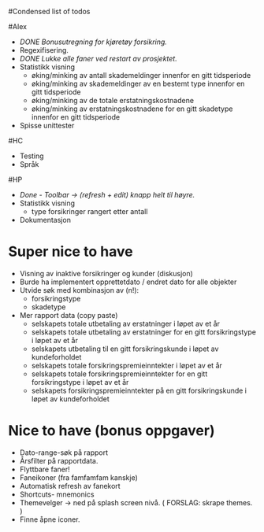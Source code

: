 #Condensed list of todos

#Alex
* *DONE Bonusutregning for kjøretøy forsikring.*
* Regexifisering.
* *DONE Lukke alle faner ved restart av prosjektet.*
* Statistikk visning
    * øking/minking av antall skademeldinger innenfor en gitt tidsperiode
    * øking/minking av skademeldinger av en bestemt type innenfor en gitt tidsperiode
    * øking/minking av de totale erstatningskostnadene
    * øking/minking av erstatningskostnadene for en gitt skadetype innenfor en gitt tidsperiode
* Spisse unittester

#HC
* Testing
* Språk

#HP
* *Done - Toolbar -> (refresh + edit) knapp helt til høyre.*
* Statistikk visning
    * type forsikringer rangert etter antall
* Dokumentasjon

# Super nice to have 
* Visning av inaktive forsikringer og kunder (diskusjon)
* Burde ha implementert opprettetdato / endret dato for alle objekter
* Utvide søk med kombinasjon av (n!):
    * forsikringstype
    * skadetype
* Mer rapport data (copy paste)
    * selskapets totale utbetaling av erstatninger i løpet av et år
    * selskapets totale utbetaling av erstatninger for en gitt forsikringstype i løpet av et år
    * selskapets utbetaling til en gitt forsikringskunde i løpet av kundeforholdet
    * selskapets totale forsikringspremieinntekter i løpet av et år
    * selskapets totale forsikringspremieinntekter for en gitt forsikringstype i løpet av et år
    * selskapets forsikringspremieinntekter på en gitt forsikringskunde i løpet av kundeforholdet

# Nice to have (bonus oppgaver)
* Dato-range-søk på rapport
* Årsfilter på rapportdata.
* Flyttbare faner!
* Faneikoner (fra famfamfam kanskje)
* Automatisk refresh av fanekort
* Shortcuts- mnemonics
* Themevelger -> ned på splash screen nivå. ( FORSLAG: skrape themes. )
* Finne åpne iconer.			

